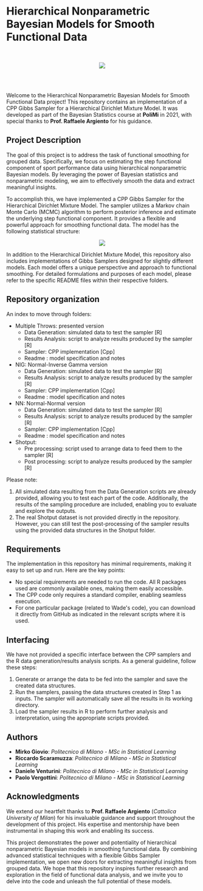 # Hierarchical Nonparametric Bayesian Models for Smooth Functional Data
<br>
<p align="center">
  <img src="Img/final98_500_800.png">
</p>

<br> <br>

Welcome to the Hierarchical Nonparametric Bayesian Models for Smooth Functional Data project! This repository contains an implementation of a CPP Gibbs Sampler for a Hierarchical Dirichlet Mixture Model. It was developed as part of the Bayesian Statistics course at **PoliMi** in 2021, with special thanks to **Prof. Raffaele Argiento** for his guidance.

## Project Description

The goal of this project is to address the task of functional smoothing for grouped data. Specifically, we focus on estimating the step functional component of sport performance data using hierarchical nonparametric Bayesian models. By leveraging the power of Bayesian statistics and nonparametric modeling, we aim to effectively smooth the data and extract meaningful insights.

To accomplish this, we have implemented a CPP Gibbs Sampler for the Hierarchical Dirichlet Mixture Model. The sampler utilizes a Markov chain Monte Carlo (MCMC) algorithm to perform posterior inference and estimate the underlying step functional component. It provides a flexible and powerful approach for smoothing functional data. The model has the following statistical structure: <p align="center">
  <img src="Img/formulareadme.PNG">
</p>


In addition to the Hierarchical Dirichlet Mixture Model, this repository also includes implementations of Gibbs Samplers designed for slightly different models. Each model offers a unique perspective and approach to functional smoothing. For detailed formulations and purposes of each model, please refer to the specific README files within their respective folders.

## Repository organization
An index to move through folders:

* Multiple Throws: presented version
   * Data Generation: simulated data to test the sampler                       [R]
   * Results Analysis: script to analyze results produced by the sampler       [R]
   * Sampler: CPP implementation                                               [Cpp]
   * Readme : model specification and notes
* NIG: Normal-Inverse Gamma version
   * Data Generation: simulated data to test the sampler                       [R]
   * Results Analysis: script to analyze results produced by the sampler       [R]
   * Sampler: CPP implementation                                               [Cpp]
   * Readme : model specification and notes
* NN: Normal-Normal version
   * Data Generation: simulated data to test the sampler                       [R]
   * Results Analysis: script to analyze results produced by the sampler       [R]
   * Sampler: CPP implementation                                               [Cpp]
   * Readme : model specification and notes
* Shotput: 
   * Pre processing: script used to arrange data to feed them to the sampler   [R]
   * Post processing: script to analyze results produced by the sampler        [R]
   

Please note:

1. All simulated data resulting from the Data Generation scripts are already provided, allowing you to test each part of the code. Additionally, the results of the sampling procedure are included, enabling you to evaluate and explore the outputs.
2. The real Shotput dataset is not provided directly in the repository. However, you can still test the post-processing of the sampler results using the provided data structures in the Shotput folder.

## Requirements

The implementation in this repository has minimal requirements, making it easy to set up and run. Here are the key points:

- No special requirements are needed to run the code. All R packages used are commonly available ones, making them easily accessible.
- The CPP code only requires a standard compiler, enabling seamless execution.
- For one particular package (related to Wade's code), you can download it directly from GitHub as indicated in the relevant scripts where it is used.

## Interfacing

We have not provided a specific interface between the CPP samplers and the R data generation/results analysis scripts. As a general guideline, follow these steps:

1. Generate or arrange the data to be fed into the sampler and save the created data structures.
2. Run the samplers, passing the data structures created in Step 1 as inputs. The sampler will automatically save all the results in its working directory.
3. Load the sampler results in R to perform further analysis and interpretation, using the appropriate scripts provided.

## Authors

- **Mirko Giovio**: *Politecnico di Milano - MSc in Statistical Learning*
- **Riccardo Scaramuzza**: *Politecnico di Milano - MSc in Statistical Learning*
- **Daniele Venturini**: *Politecnico di Milano - MSc in Statistical Learning*
- **Paolo Vergottini**: *Politecnico di Milano - MSc in Statistical Learning*

## Acknowledgments

We extend our heartfelt thanks to **Prof. Raffaele Argiento** (*Cattolica University of Milan*) for his invaluable guidance and support throughout the development of this project. His expertise and mentorship have been instrumental in shaping this work and enabling its success.

This project demonstrates the power and potentiality of hierarchical nonparametric Bayesian models in smoothing functional data. By combining advanced statistical techniques with a flexible Gibbs Sampler implementation, we open new doors for extracting meaningful insights from grouped data. We hope that this repository inspires further research and exploration in the field of functional data analysis, and we invite you to delve into the code and unleash the full potential of these models.
